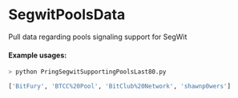 # SegwitPoolsData
Pull data regarding pools signaling support for SegWit

#### Example usages:

```bash
> python PringSegwitSupportingPoolsLast80.py

['BitFury', 'BTCC%20Pool', 'BitClub%20Network', 'shawnp0wers']
```


